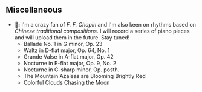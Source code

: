 ## Miscellaneous
- **🎹:** I'm a crazy fan of _F. F. Chopin_ and I'm also keen on rhythms based on _Chinese traditional compositions_. I will record a series of piano pieces and will upload them in the future. Stay tuned!
    * Ballade No. 1 in G minor, Op. 23
    * Waltz in D-flat major, Op. 64, No. 1
    * Grande Valse in A-flat major, Op. 42
    * Nocturne in E-flat major, Op. 9, No. 2
    * Nocturne in C-sharp minor, Op. posth.
    * The Mountain Azaleas are Blooming Brightly Red
    * Colorful Clouds Chasing the Moon
